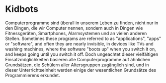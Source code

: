 # Kidbots

Computerprogramme sind überall in unserem Leben zu finden, nicht nur in den Dingen, die wir Computer nennen, sondern auch in Dingen wie Fitnessgeräten, Smartphones, Alarmsystemen und an vielen anderen Stellen. Sometimes these programs are referred to as "applications", "apps" or "software", and often they are nearly invisible, in devices like TVs and washing machines, where the software "boots up" when you switch it on, and keeps going until you switch it off. Doch ungeachtet dieser vielfältigen Einsatzmöglichkeiten basieren alle Computerprogramme auf ähnlichen Grundsätzen, die Schülern aller Altersgruppen zugänglich sind, und in dieser Unterrichtseinheit werden einige der wesentlichen Grundsätze des Programmierens erkundet.